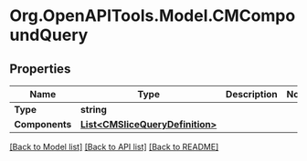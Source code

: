 # Org.OpenAPITools.Model.CMCompoundQuery

## Properties

Name | Type | Description | Notes
------------ | ------------- | ------------- | -------------
**Type** | **string** |  | 
**Components** | [**List&lt;CMSliceQueryDefinition&gt;**](CMSliceQueryDefinition.md) |  | 

[[Back to Model list]](../README.md#documentation-for-models) [[Back to API list]](../README.md#documentation-for-api-endpoints) [[Back to README]](../README.md)

